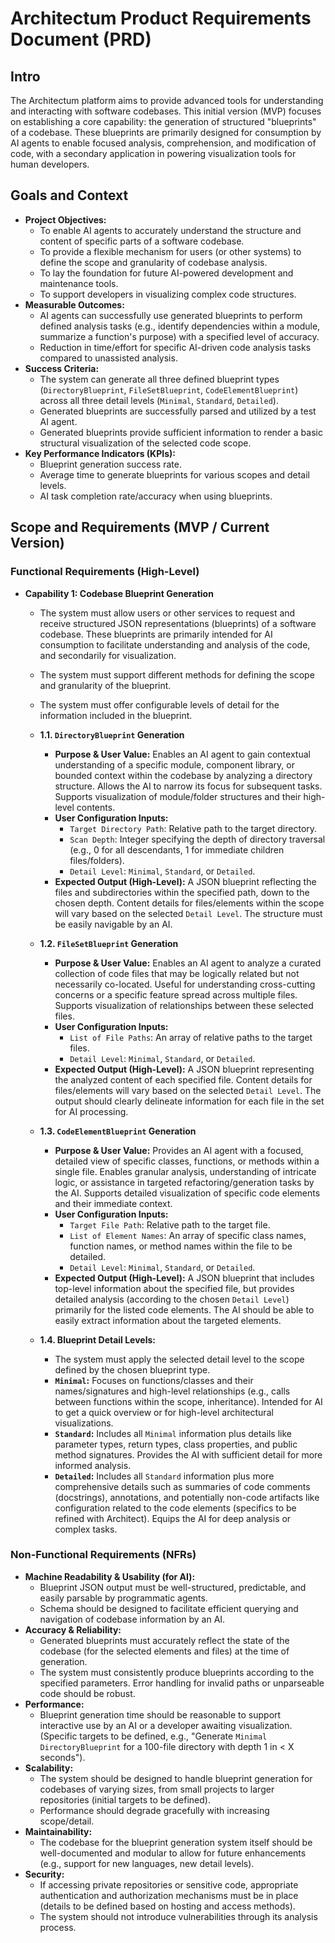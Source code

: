 # Architectum Product Requirements Document (PRD)

## Intro

The Architectum platform aims to provide advanced tools for understanding and interacting with software codebases. This initial version (MVP) focuses on establishing a core capability: the generation of structured "blueprints" of a codebase. These blueprints are primarily designed for consumption by AI agents to enable focused analysis, comprehension, and modification of code, with a secondary application in powering visualization tools for human developers.

## Goals and Context

- **Project Objectives:**
    - To enable AI agents to accurately understand the structure and content of specific parts of a software codebase.
    - To provide a flexible mechanism for users (or other systems) to define the scope and granularity of codebase analysis.
    - To lay the foundation for future AI-powered development and maintenance tools.
    - To support developers in visualizing complex code structures.
- **Measurable Outcomes:**
    - AI agents can successfully use generated blueprints to perform defined analysis tasks (e.g., identify dependencies within a module, summarize a function's purpose) with a specified level of accuracy.
    - Reduction in time/effort for specific AI-driven code analysis tasks compared to unassisted analysis.
- **Success Criteria:**
    - The system can generate all three defined blueprint types (`DirectoryBlueprint`, `FileSetBlueprint`, `CodeElementBlueprint`) across all three detail levels (`Minimal`, `Standard`, `Detailed`).
    - Generated blueprints are successfully parsed and utilized by a test AI agent.
    - Generated blueprints provide sufficient information to render a basic structural visualization of the selected code scope.
- **Key Performance Indicators (KPIs):**
    - Blueprint generation success rate.
    - Average time to generate blueprints for various scopes and detail levels.
    - AI task completion rate/accuracy when using blueprints.

## Scope and Requirements (MVP / Current Version)

### Functional Requirements (High-Level)

- **Capability 1: Codebase Blueprint Generation**
    - The system must allow users or other services to request and receive structured JSON representations (blueprints) of a software codebase. These blueprints are primarily intended for AI consumption to facilitate understanding and analysis of the code, and secondarily for visualization.
    - The system must support different methods for defining the scope and granularity of the blueprint.
    - The system must offer configurable levels of detail for the information included in the blueprint.

    - **1.1. `DirectoryBlueprint` Generation**
        - **Purpose & User Value:** Enables an AI agent to gain contextual understanding of a specific module, component library, or bounded context within the codebase by analyzing a directory structure. Allows the AI to narrow its focus for subsequent tasks. Supports visualization of module/folder structures and their high-level contents.
        - **User Configuration Inputs:**
            - `Target Directory Path`: Relative path to the target directory.
            - `Scan Depth`: Integer specifying the depth of directory traversal (e.g., 0 for all descendants, 1 for immediate children files/folders).
            - `Detail Level`: `Minimal`, `Standard`, or `Detailed`.
        - **Expected Output (High-Level):** A JSON blueprint reflecting the files and subdirectories within the specified path, down to the chosen depth. Content details for files/elements within the scope will vary based on the selected `Detail Level`. The structure must be easily navigable by an AI.

    - **1.2. `FileSetBlueprint` Generation**
        - **Purpose & User Value:** Enables an AI agent to analyze a curated collection of code files that may be logically related but not necessarily co-located. Useful for understanding cross-cutting concerns or a specific feature spread across multiple files. Supports visualization of relationships between these selected files.
        - **User Configuration Inputs:**
            - `List of File Paths`: An array of relative paths to the target files.
            - `Detail Level`: `Minimal`, `Standard`, or `Detailed`.
        - **Expected Output (High-Level):** A JSON blueprint representing the analyzed content of each specified file. Content details for files/elements will vary based on the selected `Detail Level`. The output should clearly delineate information for each file in the set for AI processing.

    - **1.3. `CodeElementBlueprint` Generation**
        - **Purpose & User Value:** Provides an AI agent with a focused, detailed view of specific classes, functions, or methods within a single file. Enables granular analysis, understanding of intricate logic, or assistance in targeted refactoring/generation tasks by the AI. Supports detailed visualization of specific code elements and their immediate context.
        - **User Configuration Inputs:**
            - `Target File Path`: Relative path to the target file.
            - `List of Element Names`: An array of specific class names, function names, or method names within the file to be detailed.
            - `Detail Level`: `Minimal`, `Standard`, or `Detailed`.
        - **Expected Output (High-Level):** A JSON blueprint that includes top-level information about the specified file, but provides detailed analysis (according to the chosen `Detail Level`) primarily for the listed code elements. The AI should be able to easily extract information about the targeted elements.

    - **1.4. Blueprint Detail Levels:**
        - The system must apply the selected detail level to the scope defined by the chosen blueprint type.
        - **`Minimal`:** Focuses on functions/classes and their names/signatures and high-level relationships (e.g., calls between functions within the scope, inheritance). Intended for AI to get a quick overview or for high-level architectural visualizations.
        - **`Standard`:** Includes all `Minimal` information plus details like parameter types, return types, class properties, and public method signatures. Provides the AI with sufficient detail for more informed analysis.
        - **`Detailed`:** Includes all `Standard` information plus more comprehensive details such as summaries of code comments (docstrings), annotations, and potentially non-code artifacts like configuration related to the code elements (specifics to be refined with Architect). Equips the AI for deep analysis or complex tasks.

### Non-Functional Requirements (NFRs)

- **Machine Readability & Usability (for AI):**
    - Blueprint JSON output must be well-structured, predictable, and easily parsable by programmatic agents.
    - Schema should be designed to facilitate efficient querying and navigation of codebase information by an AI.
- **Accuracy & Reliability:**
    - Generated blueprints must accurately reflect the state of the codebase (for the selected elements and files) at the time of generation.
    - The system must consistently produce blueprints according to the specified parameters. Error handling for invalid paths or unparseable code should be robust.
- **Performance:**
    - Blueprint generation time should be reasonable to support interactive use by an AI or a developer awaiting visualization. (Specific targets to be defined, e.g., "Generate `Minimal` `DirectoryBlueprint` for a 100-file directory with depth 1 in < X seconds").
- **Scalability:**
    - The system should be designed to handle blueprint generation for codebases of varying sizes, from small projects to larger repositories (initial targets to be defined).
    - Performance should degrade gracefully with increasing scope/detail.
- **Maintainability:**
    - The codebase for the blueprint generation system itself should be well-documented and modular to allow for future enhancements (e.g., support for new languages, new detail levels).
- **Security:**
    - If accessing private repositories or sensitive code, appropriate authentication and authorization mechanisms must be in place (details to be defined based on hosting and access methods).
    - The system should not introduce vulnerabilities through its analysis process.
